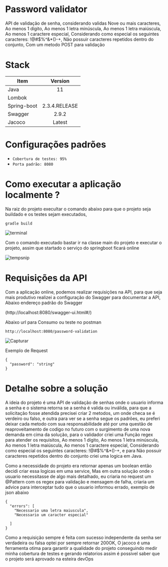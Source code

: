 # Password validator
API de validação de senha, considerando validas Nove ou mais caracteres, Ao menos 1 dígito, Ao menos 1 letra minúscula, Ao menos 1 letra maiúscula, Ao menos 1 caractere especial, Considerando como especial os seguintes caracteres: !@#$%^&*()-+, Não possuir caracteres repetidos dentro do conjunto, Com um metodo POST para validação 

# Stack

| Item        | Version           | 
| ------------- |:-------------:| 
| Java     | 11 | 
| Lombok      |     | 
| Spring-boot | 2.3.4.RELEASE |
| Swagger | 2.9.2 |
| Jacoco | Latest |

# Configurações padrões 

- `Cobertura de testes: 95%`
- `Porta padrão: 8080`


# Como executar a aplicação localmente ?

Na raiz do projeto execultar o comando abaixo para que o projeto seja buildado e os testes sejam executados,  
```
gradle build
```
![terminal](https://user-images.githubusercontent.com/67074676/106300045-bd60ef00-6234-11eb-8b48-1223cebf9787.JPG)

Com o comando executado bastar ir na classe main do projeto e executar o projeto, assim que startado o serviço do springboot ficará online 

![tempsnip](https://user-images.githubusercontent.com/67074676/106299450-edf45900-6233-11eb-88a9-47240f1d67ab.png)


# Requisições da API 

Com a aplicação online, podemos realizar requisições na API, para que seja mais produtivo realizei a configuração do Swagger para documentar a API, Abaixo endereço padrão do Swagger 

(http://localhost:8080/swagger-ui.html#/)

Abaixo url para Consumo ou teste no postman 

```
http://localhost:8080/password-validation
```
![Capturar](https://user-images.githubusercontent.com/67074676/106299770-5b07ee80-6234-11eb-8a4f-5e5cdcb4e638.JPG)

Exemplo de Request

```
{
  "password": "string"
}
```

# Detalhe sobre a solução

A ideia do projeto é uma API de validação de senhas onde o usuario informa a senha e o sistema retorna se a senha é valida ou inválida, para que a solicitação fosse atendida precisei criar 2 metodos, um onde checa se é verdeiro ou falso, e outra para ver se a senha segue os padrões, eu preferi deixar cada metodo com sua responsabilidade até por uma questão de reaproveitamento de codigo no futuro com o surgimento de uma nova demanda em cima da solução, para o validador criei uma Função regex para atender os requisitos, Ao menos 1 dígito, Ao menos 1 letra minúscula, Ao menos 1 letra maiúscula, Ao menos 1 caractere especial, Considerando como especial os seguintes caracteres: !@#$%^&*()-+, e para Não possuir caracteres repetidos dentro do conjunto criei uma logica em Java.

Como a necessidade do projeto era retornar apenas um boolean então decidi criar essa logicas em uma service, Mas em outra solução onde o usuario necessitasse de algo mais detalhado, eu criaria no request um @Pattern com os regex para validação e mensagem de falha, criaria um advice para interceptar tudo que o usuario informou errado, exemplo de json abaixo 

```
{
  "errors": [
    "Necessario uma letra maiuscula",
    "Necessario um caracter especial"
    
  ]
}
```
Como a requisição sempre é feita com sucesso independente da senha ser verdadeira ou falsa optei por sempre retornar 200OK, O jacoco é uma ferramenta otima para garantir a qualidade do projeto conseguindo medir minha cobertura de testes e gerando relatorios assim é possivel saber que o projeto será aprovado na esteira devOps



